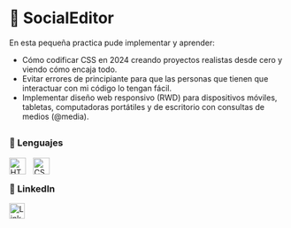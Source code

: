 # 👋 SocialEditor
En esta pequeña practica pude implementar y aprender:
- Cómo codificar CSS en 2024 creando proyectos realistas desde cero y viendo cómo encaja todo.
- Evitar errores de principiante para que las personas que tienen que interactuar con mi código lo tengan fácil.
- Implementar diseño web responsivo (RWD) para dispositivos móviles, tabletas, computadoras portátiles y de escritorio con consultas de medios (@media).

## 

### 🧰 Lenguajes

<img align="left" alt="HTML" width="30px" style="padding-right:10px;" src="https://cdn.jsdelivr.net/gh/devicons/devicon/icons/html5/html5-plain.svg" />
<img align="left" alt="CSS" width="30px" style="padding-right:10px;" src="https://cdn.jsdelivr.net/gh/devicons/devicon/icons/css3/css3-plain.svg" />
<br />

## 

### 🧰 LinkedIn
   <a href="https://www.linkedin.com/in/dmmtapia/" target="blank">
    <img align="center" src="https://encrypted-tbn0.gstatic.com/images?q=tbn:ANd9GcS2Wb7G67EcR44qT3KQLlLzI1Fna_L2lPXfTI1sx8_z2w&s" alt="LinkedIndmmtapia" height="28px" width="28px" />
  </a>
 
